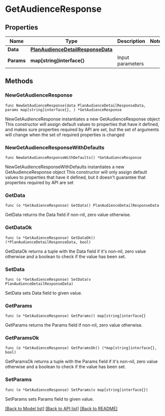 # GetAudienceResponse

## Properties

Name | Type | Description | Notes
------------ | ------------- | ------------- | -------------
**Data** | [**PlanAudienceDetailResponseData**](PlanAudienceDetailResponseData.md) |  | 
**Params** | **map[string]interface{}** | Input parameters | 

## Methods

### NewGetAudienceResponse

`func NewGetAudienceResponse(data PlanAudienceDetailResponseData, params map[string]interface{}, ) *GetAudienceResponse`

NewGetAudienceResponse instantiates a new GetAudienceResponse object
This constructor will assign default values to properties that have it defined,
and makes sure properties required by API are set, but the set of arguments
will change when the set of required properties is changed

### NewGetAudienceResponseWithDefaults

`func NewGetAudienceResponseWithDefaults() *GetAudienceResponse`

NewGetAudienceResponseWithDefaults instantiates a new GetAudienceResponse object
This constructor will only assign default values to properties that have it defined,
but it doesn't guarantee that properties required by API are set

### GetData

`func (o *GetAudienceResponse) GetData() PlanAudienceDetailResponseData`

GetData returns the Data field if non-nil, zero value otherwise.

### GetDataOk

`func (o *GetAudienceResponse) GetDataOk() (*PlanAudienceDetailResponseData, bool)`

GetDataOk returns a tuple with the Data field if it's non-nil, zero value otherwise
and a boolean to check if the value has been set.

### SetData

`func (o *GetAudienceResponse) SetData(v PlanAudienceDetailResponseData)`

SetData sets Data field to given value.


### GetParams

`func (o *GetAudienceResponse) GetParams() map[string]interface{}`

GetParams returns the Params field if non-nil, zero value otherwise.

### GetParamsOk

`func (o *GetAudienceResponse) GetParamsOk() (*map[string]interface{}, bool)`

GetParamsOk returns a tuple with the Params field if it's non-nil, zero value otherwise
and a boolean to check if the value has been set.

### SetParams

`func (o *GetAudienceResponse) SetParams(v map[string]interface{})`

SetParams sets Params field to given value.



[[Back to Model list]](../README.md#documentation-for-models) [[Back to API list]](../README.md#documentation-for-api-endpoints) [[Back to README]](../README.md)


